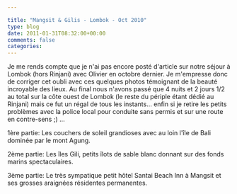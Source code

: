 ```yaml
---

title: "Mangsit & Gilis - Lombok - Oct 2010"
type: blog
date: 2011-01-31T08:32:00+00:00
comments: false
categories: 
---
```


Je me rends compte que je n'ai pas encore posté d'article sur notre séjour à Lombok (hors Rinjani) avec Olivier en octobre dernier. Je m'empresse donc de corriger cet oubli avec ces quelques photos témoignant de la beauté incroyable des lieux. Au final nous n'avons passé que 4 nuits et 2 jours 1/2 au total sur la côte ouest de Lombok (le reste du périple étant dédié au Rinjani) mais ce fut un régal de tous les instants... enfin si je retire les petits problèmes avec la police local pour conduite sans permis et sur une route en contre-sens ;) ...

1ère partie: Les couchers de soleil grandioses avec au loin l'île de Bali dominée par le mont Agung.

2ème partie: Les îles Gili, petits îlots de sable blanc donnant sur des fonds marins spectaculaires.

3ème partie: Le très sympatique petit hôtel Santai Beach Inn à Mangsit et ses grosses araignées résidentes permanentes.